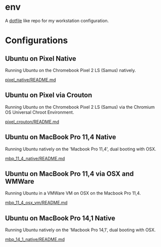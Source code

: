 # env

A [dotfile](https://dotfiles.github.io/) like repo for my workstation configuration.

# Configurations

## Ubuntu on Pixel Native

Running Ubuntu on the Chromebook Pixel 2 LS (Samus) natively.

[pixel_native/README.md](notes/pixel_native/README.md)


## Ubuntu on Pixel via Crouton

Running Ubuntu on the Chromebook Pixel 2 LS (Samus) via the Chromium OS Universal Chroot Environment.

[pixel_crouton/README.md](notes/pixel_crouton/README.md)


## Ubuntu on MacBook Pro 11,4 Native 

Running Ubuntu natively on the 'Macbook Pro 11,4', dual booting with OSX.

[mbp_11_4_native/README.md](notes/mbp_11_4_native/README.md)


## Ubuntu on MacBook Pro 11,4 via OSX and WMWare

Running Ubuntu in a VMWare VM on OSX on the Macbook Pro 11,4.

[mbp_11_4_osx_vm/README.md](notes/mbp_11_4_osx_vm/README.md)


## Ubuntu on MacBook Pro 14,1 Native 

Running Ubuntu natively on the 'Macbook Pro 14,1', dual booting with OSX.

[mbp_14_1_native/README.md](notes/mbp_14_1_native/README.md)
